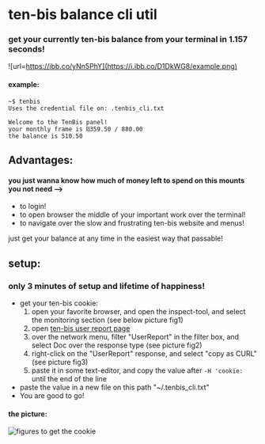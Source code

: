 # ten-bis balance cli util

### get your currently ten-bis balance from your terminal in 1.157 seconds!

![url=https://ibb.co/yNn5PhY](https://i.ibb.co/D1DkWG8/example.png)


#### example: 
```
~$ tenbis
Uses the credential file on: .tenbis_cli.txt

Welcome to the TenBis panel!
your monthly frame is ₪359.50 / 880.00
the balance is 510.50
```
## Advantages:
#### you just wanna know how much of money left to spend on this mounts you not need -->
- to login!
- to open browser the middle of your important work over the terminal!
- to navigate over the slow and frustrating ten-bis website and menus!

just get your balance at any time in the easiest way that passable!


## setup:
### only 3 minutes of setup and lifetime of happiness!
- get your ten-bis cookie:
    1. open your favorite browser, and open the inspect-tool, and select the monitoring section (see below picture fig1)
    2. open [ten-bis user report page](https://www.10bis.co.il/Account/UserReport)
    3. over the network menu, filter "UserReport" in the filter box, and select Doc over the response type (see picture fig2)
    4. right-click on the "UserReport" response, and select "copy as CURL"  (see picture fig3)
    5. paste it in some text-editor, and copy the value after  `-H 'cookie: ` until the end of the line
- paste the value in a new file on this path "~/.tenbis_cli.txt" 
- You are good to go! 

#### the picture:
![figures to get the cookie](https://i.ibb.co/PNFn0Df/figs.png)
